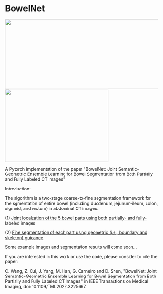 # BowelNet




<img width="660" height="230" src="https://github.com/runningcw/BowelNet/blob/master/bowel_fineseg/arch/pipeline.png"/></dev>
<img width="340" height="240" src="https://github.com/runningcw/BowelNet/blob/master/bowel_fineseg/arch/segmentors.png"/></dev>


A Pytorch implementation of the paper "BowelNet: Joint Semantic-Geometric Ensemble Learning for Bowel Segmentation from Both Partially and Fully Labeled CT Images"


Introduction:

The algorithm is a two-stage coarse-to-fine segmentation framework for the sgmentation of entire bowel (including duodenum, jejunum-ileum, colon, sigmoid, and rectum) in abdominal CT images. 

(1) [Joint localzation of the 5 bowel parts using both partially- and fully-labeled images](https://github.com/runningcw/BowelNet/tree/master/bowel_coarseseg)

(2) [Fine segmentation of each part using geometric (i.e., boundary and skeleton) guidance](https://github.com/runningcw/BowelNet/tree/master/bowel_fineseg)


Some example images and segmentation results will come soon...

   
If you are interested in this work or use the code, please consider to cite the paper:

C. Wang, Z. Cui, J. Yang, M. Han, G. Carneiro and D. Shen, "BowelNet: Joint Semantic-Geometric Ensemble Learning for Bowel Segmentation from Both Partially and Fully Labeled CT Images," in IEEE Transactions on Medical Imaging, doi: 10.1109/TMI.2022.3225667.
